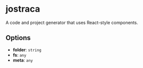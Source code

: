 # jostraca


A code and project generator that uses React-style components.


## Options

<!--START-OPTIONS-->

* __folder__: `string`
* __fs__: `any`
* __meta__: `any`
<!--END-OPTIONS-->




